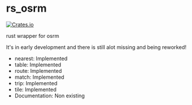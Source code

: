 # rs_osrm
[![Crates.io][crates-badge]][crates-url]

[crates-badge]: https://img.shields.io/crates/v/rs_osrm.svg
[crates-url]: https://crates.io/crates/rs_osrm


rust wrapper for osrm

It's in early development and there is still alot missing and being reworked!

<ul>
  <li>nearest: Implemented</li>
  <li>table: Implemented</li>
  <li>route: Implemented</li>
  <li>match: Implemented</li>
  <li>trip: Implemented</li>
  <li>tile: Implemented</li>
  <li>Documentation: Non existing</li>
</ul>
